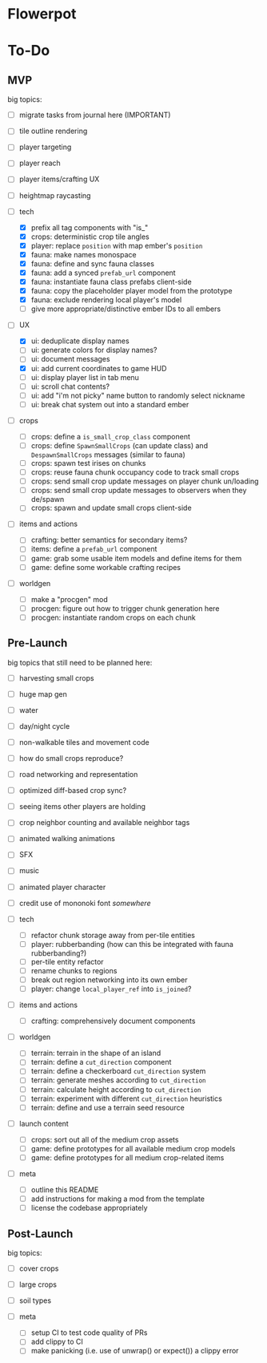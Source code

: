 # Flowerpot

# To-Do

## MVP

big topics:
- [ ] migrate tasks from journal here (IMPORTANT)
- [ ] tile outline rendering
- [ ] player targeting
- [ ] player reach
- [ ] player items/crafting UX
- [ ] heightmap raycasting

- [ ] tech
  - [x] prefix all tag components with "is_"
  - [x] crops: deterministic crop tile angles
  - [x] player: replace `position` with map ember's `position`
  - [x] fauna: make names monospace
  - [x] fauna: define and sync fauna classes
  - [x] fauna: add a synced `prefab_url` component
  - [x] fauna: instantiate fauna class prefabs client-side
  - [x] fauna: copy the placeholder player model from the prototype
  - [x] fauna: exclude rendering local player's model
  - [ ] give more appropriate/distinctive ember IDs to all embers
- [ ] UX
  - [x] ui: deduplicate display names
  - [ ] ui: generate colors for display names?
  - [ ] ui: document messages
  - [x] ui: add current coordinates to game HUD
  - [ ] ui: display player list in tab menu
  - [ ] ui: scroll chat contents?
  - [ ] ui: add "i'm not picky" name button to randomly select nickname
  - [ ] ui: break chat system out into a standard ember
- [ ] crops
  - [ ] crops: define a `is_small_crop_class` component
  - [ ] crops: define `SpawnSmallCrops` (can update class) and `DespawnSmallCrops` messages (similar to fauna)
  - [ ] crops: spawn test irises on chunks
  - [ ] crops: reuse fauna chunk occupancy code to track small crops
  - [ ] crops: send small crop update messages on player chunk un/loading
  - [ ] crops: send small crop update messages to observers when they de/spawn
  - [ ] crops: spawn and update small crops client-side
- [ ] items and actions
  - [ ] crafting: better semantics for secondary items?
  - [ ] items: define a `prefab_url` component
  - [ ] game: grab some usable item models and define items for them
  - [ ] game: define some workable crafting recipes
- [ ] worldgen
  - [ ] make a "procgen" mod
  - [ ] procgen: figure out how to trigger chunk generation here
  - [ ] procgen: instantiate random crops on each chunk

## Pre-Launch

big topics that still need to be planned here:
- [ ] harvesting small crops
- [ ] huge map gen
- [ ] water
- [ ] day/night cycle
- [ ] non-walkable tiles and movement code
- [ ] how do small crops reproduce?
- [ ] road networking and representation
- [ ] optimized diff-based crop sync?
- [ ] seeing items other players are holding
- [ ] crop neighbor counting and available neighbor tags
- [ ] animated walking animations
- [ ] SFX
- [ ] music
- [ ] animated player character
- [ ] credit use of mononoki font *somewhere*

- [ ] tech
  - [ ] refactor chunk storage away from per-tile entities
  - [ ] player: rubberbanding (how can this be integrated with fauna rubberbanding?)
  - [ ] per-tile entity refactor
  - [ ] rename chunks to regions
  - [ ] break out region networking into its own ember
  - [ ] player: change `local_player_ref` into `is_joined`?
- [ ] items and actions
  - [ ] crafting: comprehensively document components
- [ ] worldgen
  - [ ] terrain: terrain in the shape of an island
  - [ ] terrain: define a `cut_direction` component
  - [ ] terrain: define a checkerboard `cut_direction` system
  - [ ] terrain: generate meshes according to `cut_direction`
  - [ ] terrain: calculate height according to `cut_direction`
  - [ ] terrain: experiment with different `cut_direction` heuristics
  - [ ] terrain: define and use a terrain seed resource
- [ ] launch content
  - [ ] crops: sort out all of the medium crop assets
  - [ ] game: define prototypes for all available medium crop models
  - [ ] game: define prototypes for all medium crop-related items
- [ ] meta
  - [ ] outline this README
  - [ ] add instructions for making a mod from the template
  - [ ] license the codebase appropriately

## Post-Launch

big topics:
- [ ] cover crops
- [ ] large crops
- [ ] soil types

- [ ] meta
  - [ ] setup CI to test code quality of PRs
  - [ ] add clippy to CI
  - [ ] make panicking (i.e. use of unwrap() or expect()) a clippy error
